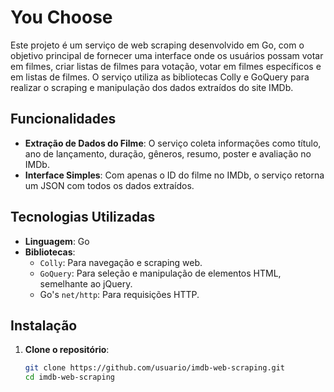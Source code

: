 # You Choose

Este projeto é um serviço de web scraping desenvolvido em Go, com o objetivo principal de fornecer uma interface onde os usuários possam votar em filmes, criar listas de filmes para votação, votar em filmes específicos e em listas de filmes. O serviço utiliza as bibliotecas Colly e GoQuery para realizar o scraping e manipulação dos dados extraídos do site IMDb.

## Funcionalidades

- **Extração de Dados do Filme**: O serviço coleta informações como título, ano de lançamento, duração, gêneros, resumo, poster e avaliação no IMDb.
- **Interface Simples**: Com apenas o ID do filme no IMDb, o serviço retorna um JSON com todos os dados extraídos.

## Tecnologias Utilizadas

- **Linguagem**: Go
- **Bibliotecas**:
  - `Colly`: Para navegação e scraping web.
  - `GoQuery`: Para seleção e manipulação de elementos HTML, semelhante ao jQuery.
  - Go's `net/http`: Para requisições HTTP.

## Instalação

1. **Clone o repositório**:
   ```bash
   git clone https://github.com/usuario/imdb-web-scraping.git
   cd imdb-web-scraping
